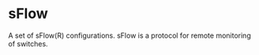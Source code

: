 # sFlow

A set of sFlow(R) configurations.  sFlow is a protocol for remote monitoring of
switches.

